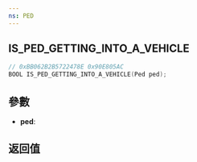 ```yaml
---
ns: PED
---
```

## IS_PED_GETTING_INTO_A_VEHICLE

```c
// 0xBB062B2B5722478E 0x90E805AC
BOOL IS_PED_GETTING_INTO_A_VEHICLE(Ped ped);
```


## 參數
* **ped**: 

## 返回值
